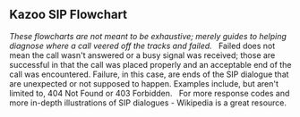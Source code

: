 ## Kazoo SIP Flowchart



*These flowcharts are not meant to be exhaustive; merely guides to helping diagnose where a call veered off the tracks and failed.*
 
Failed does not mean the call wasn't answered or a busy signal was received; those are successful in that the call was placed properly and an acceptable end of the call was encountered. Failure, in this case, are ends of the SIP dialogue that are unexpected or not supposed to happen. Examples include, but aren't limited to, 404 Not Found or 403 Forbidden.
 
For more response codes and more in-depth illustrations of SIP dialogues - Wikipedia is a great resource.
